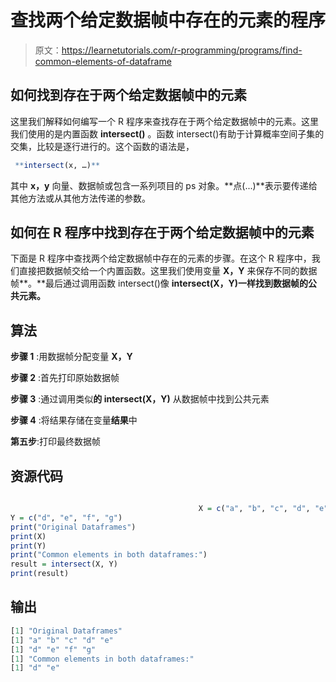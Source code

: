 # 查找两个给定数据帧中存在的元素的程序

> 原文：<https://learnetutorials.com/r-programming/programs/find-common-elements-of-dataframe>

## 如何找到存在于两个给定数据帧中的元素

这里我们解释如何编写一个 R 程序来查找存在于两个给定数据帧中的元素。这里我们使用的是内置函数 **intersect()** 。函数 intersect()有助于计算概率空间子集的交集，比较是逐行进行的。这个函数的语法是，

```r
 **intersect(x, …)** 

```

其中 **x，y** 向量、数据帧或包含一系列项目的 ps 对象。**点(...)**表示要传递给其他方法或从其他方法传递的参数。

## 如何在 R 程序中找到存在于两个给定数据帧中的元素

下面是 R 程序中查找两个给定数据帧中存在的元素的步骤。在这个 R 程序中，我们直接把数据帧交给一个内置函数。这里我们使用变量 **X，Y** 来保存不同的数据帧**。**最后通过调用函数 intersect()像 **intersect(X，Y)一样找到数据帧的公共元素。**

## 算法

**步骤 1** :用数据帧分配变量 **X，Y**

**步骤 2** :首先打印原始数据帧

**步骤 3** :通过调用类似**的 intersect(X，Y)** 从数据帧中找到公共元素

**步骤 4** :将结果存储在变量**结果**中

**第五步**:打印最终数据帧

## 资源代码

```r

                                          X = c("a", "b", "c", "d", "e")
Y = c("d", "e", "f", "g")
print("Original Dataframes")
print(X)
print(Y)
print("Common elements in both dataframes:")
result = intersect(X, Y)
print(result)

```

## 输出

```r
[1] "Original Dataframes"
[1] "a" "b" "c" "d" "e"
[1] "d" "e" "f" "g"
[1] "Common elements in both dataframes:"
[1] "d" "e"
```